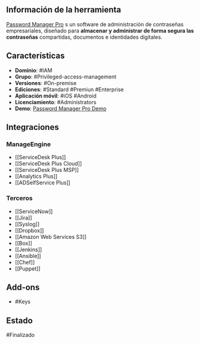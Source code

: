 ## Información de la herramienta

[Password Manager Pro](https://www.manageengine.com/products/passwordmanagerpro/help/) s un software de administración de contraseñas empresariales, diseñado para **almacenar y administrar de forma segura las contraseñas** compartidas, documentos e identidades digitales.

## Características

+ **Dominio**: #IAM 
+ **Grupo**: #Privileged-access-management 
+ **Versiones**: #On-premise 
+ **Ediciones**: #Standard #Premiun #Enterprise 
+ **Aplicación móvil**: #iOS #Android 
+ **Licenciamiento**: #Administrators 
+ **Demo**: [Password Manager Pro Demo](https://demo.passwordmanagerpro.com)
## Integraciones
### ManageEngine

+ [[ServiceDesk Plus]]
+ [[ServiceDesk Plus Cloud]]
+ [[ServiceDesk Plus MSP]]
+ [[Analytics Plus]]
+ [[ADSelfService Plus]]
### Terceros
+ [[ServiceNow]]
+ [[Jira]]
+ [[Syslog]]
+  [[Dropbox]]
+ [[Amazon Web Services S3]]
+ [[Box]]
+ [[Jenkins]]
+ [[Ansible]]
+ [[Chef]]
+ [[Puppet]]
## Add-ons

+ #Keys 
## Estado

#Finalizado 